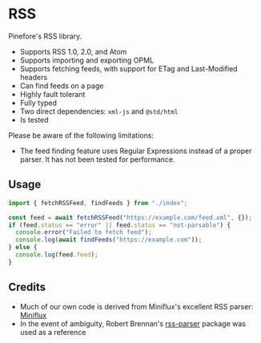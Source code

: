 # RSS

Pinefore's RSS library.

- Supports RSS 1.0, 2.0, and Atom
- Supports importing and exporting OPML
- Supports fetching feeds, with support for ETag and Last-Modified headers
- Can find feeds on a page
- Highly fault tolerant
- Fully typed
- Two direct dependencies: `xml-js` and `@std/html`
- Is tested

Please be aware of the following limitations:

- The feed finding feature uses Regular Expressions instead of a proper parser. It has not been tested for performance.

## Usage

```ts
import { fetchRSSFeed, findFeeds } from "./index";

const feed = await fetchRSSFeed("https://example.com/feed.xml", {});
if (feed.status == "error" || feed.status == "not-parsable") {
  console.error("Failed to fetch feed");
  console.log(await findFeeds("https://example.com"));
} else {
  console.log(feed.feed);
}
```

## Credits

- Much of our own code is derived from Miniflux's excellent RSS parser: [Miniflux](https://github.com/miniflux/v2/tree/main/internal/reader)
- In the event of ambiguity, Robert Brennan's [rss-parser](https://github.com/rbren/rss-parser) package was used as a reference
